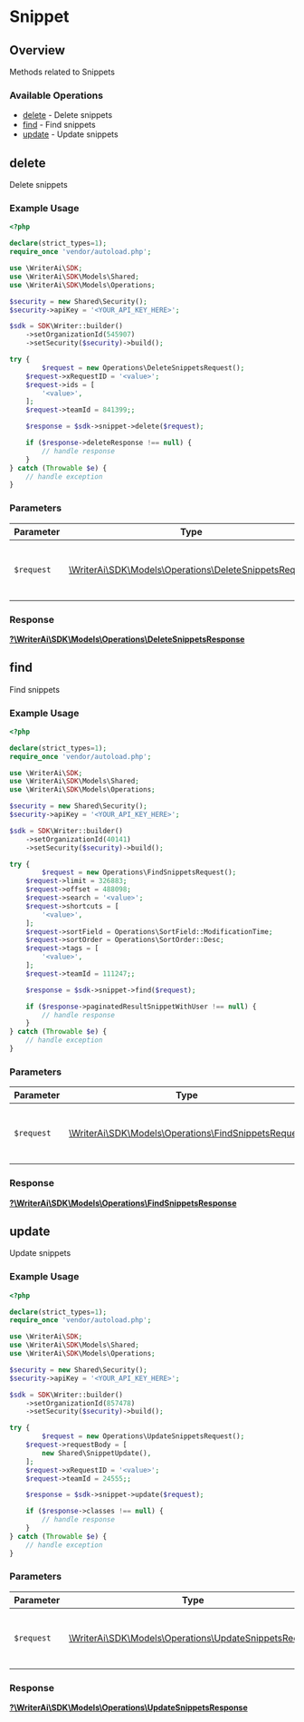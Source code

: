# Snippet


## Overview

Methods related to Snippets

### Available Operations

* [delete](#delete) - Delete snippets
* [find](#find) - Find snippets
* [update](#update) - Update snippets

## delete

Delete snippets

### Example Usage

```php
<?php

declare(strict_types=1);
require_once 'vendor/autoload.php';

use \WriterAi\SDK;
use \WriterAi\SDK\Models\Shared;
use \WriterAi\SDK\Models\Operations;

$security = new Shared\Security();
$security->apiKey = '<YOUR_API_KEY_HERE>';

$sdk = SDK\Writer::builder()
    ->setOrganizationId(545907)
    ->setSecurity($security)->build();

try {
        $request = new Operations\DeleteSnippetsRequest();
    $request->xRequestID = '<value>';
    $request->ids = [
        '<value>',
    ];
    $request->teamId = 841399;;

    $response = $sdk->snippet->delete($request);

    if ($response->deleteResponse !== null) {
        // handle response
    }
} catch (Throwable $e) {
    // handle exception
}
```

### Parameters

| Parameter                                                                                                 | Type                                                                                                      | Required                                                                                                  | Description                                                                                               |
| --------------------------------------------------------------------------------------------------------- | --------------------------------------------------------------------------------------------------------- | --------------------------------------------------------------------------------------------------------- | --------------------------------------------------------------------------------------------------------- |
| `$request`                                                                                                | [\WriterAi\SDK\Models\Operations\DeleteSnippetsRequest](../../Models/Operations/DeleteSnippetsRequest.md) | :heavy_check_mark:                                                                                        | The request object to use for the request.                                                                |


### Response

**[?\WriterAi\SDK\Models\Operations\DeleteSnippetsResponse](../../Models/Operations/DeleteSnippetsResponse.md)**


## find

Find snippets

### Example Usage

```php
<?php

declare(strict_types=1);
require_once 'vendor/autoload.php';

use \WriterAi\SDK;
use \WriterAi\SDK\Models\Shared;
use \WriterAi\SDK\Models\Operations;

$security = new Shared\Security();
$security->apiKey = '<YOUR_API_KEY_HERE>';

$sdk = SDK\Writer::builder()
    ->setOrganizationId(40141)
    ->setSecurity($security)->build();

try {
        $request = new Operations\FindSnippetsRequest();
    $request->limit = 326883;
    $request->offset = 488098;
    $request->search = '<value>';
    $request->shortcuts = [
        '<value>',
    ];
    $request->sortField = Operations\SortField::ModificationTime;
    $request->sortOrder = Operations\SortOrder::Desc;
    $request->tags = [
        '<value>',
    ];
    $request->teamId = 111247;;

    $response = $sdk->snippet->find($request);

    if ($response->paginatedResultSnippetWithUser !== null) {
        // handle response
    }
} catch (Throwable $e) {
    // handle exception
}
```

### Parameters

| Parameter                                                                                             | Type                                                                                                  | Required                                                                                              | Description                                                                                           |
| ----------------------------------------------------------------------------------------------------- | ----------------------------------------------------------------------------------------------------- | ----------------------------------------------------------------------------------------------------- | ----------------------------------------------------------------------------------------------------- |
| `$request`                                                                                            | [\WriterAi\SDK\Models\Operations\FindSnippetsRequest](../../Models/Operations/FindSnippetsRequest.md) | :heavy_check_mark:                                                                                    | The request object to use for the request.                                                            |


### Response

**[?\WriterAi\SDK\Models\Operations\FindSnippetsResponse](../../Models/Operations/FindSnippetsResponse.md)**


## update

Update snippets

### Example Usage

```php
<?php

declare(strict_types=1);
require_once 'vendor/autoload.php';

use \WriterAi\SDK;
use \WriterAi\SDK\Models\Shared;
use \WriterAi\SDK\Models\Operations;

$security = new Shared\Security();
$security->apiKey = '<YOUR_API_KEY_HERE>';

$sdk = SDK\Writer::builder()
    ->setOrganizationId(857478)
    ->setSecurity($security)->build();

try {
        $request = new Operations\UpdateSnippetsRequest();
    $request->requestBody = [
        new Shared\SnippetUpdate(),
    ];
    $request->xRequestID = '<value>';
    $request->teamId = 24555;;

    $response = $sdk->snippet->update($request);

    if ($response->classes !== null) {
        // handle response
    }
} catch (Throwable $e) {
    // handle exception
}
```

### Parameters

| Parameter                                                                                                 | Type                                                                                                      | Required                                                                                                  | Description                                                                                               |
| --------------------------------------------------------------------------------------------------------- | --------------------------------------------------------------------------------------------------------- | --------------------------------------------------------------------------------------------------------- | --------------------------------------------------------------------------------------------------------- |
| `$request`                                                                                                | [\WriterAi\SDK\Models\Operations\UpdateSnippetsRequest](../../Models/Operations/UpdateSnippetsRequest.md) | :heavy_check_mark:                                                                                        | The request object to use for the request.                                                                |


### Response

**[?\WriterAi\SDK\Models\Operations\UpdateSnippetsResponse](../../Models/Operations/UpdateSnippetsResponse.md)**


